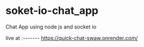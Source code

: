 # soket-io-chat_app
Chat App using node js and socket io




live at :-------            https://quick-chat-swaw.onrender.com/
